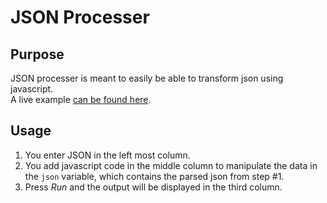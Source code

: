 # JSON Processer

## Purpose
JSON processer is meant to easily be able to transform json using javascript.  
A live example [can be found here][gh-pages].

## Usage
1. You enter JSON in the left most column.
2. You add javascript code in the middle column to manipulate the data in the `json` variable, which contains the parsed json from step #1.
3. Press *Run* and the output will be displayed in the third column.

[gh-pages]: http://resurge.github.io/json-processer